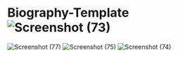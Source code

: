 # Biography-Template![Screenshot (73)](https://user-images.githubusercontent.com/73783008/223433217-9364dd29-7a1a-448e-b42c-53ac62b22c0c.png)
![Screenshot (77)](https://user-images.githubusercontent.com/73783008/223433256-c18cccef-eaa3-494e-ae16-e1fd7d20de9c.png)
![Screenshot (75)](https://user-images.githubusercontent.com/73783008/223433267-a5991413-7ddc-4b19-9aa7-5cde86234070.png)
![Screenshot (74)](https://user-images.githubusercontent.com/73783008/223433273-3ffccaf8-3471-4766-9609-da73db28c360.png)
